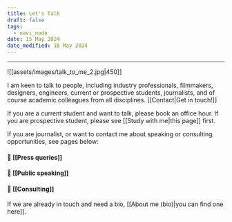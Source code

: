 ```yaml
---
title: Let's Talk
draft: false
tags:
  - navi_node
date: 15 May 2024
date_modified: 16 May 2024
---
```

---

![[assets/images/talk_to_me_2.jpg|450]]

I am keen to talk to people, including industry professionals, filmmakers, designers, engineers, current or prospective students, journalists, and of course academic colleagues from all disciplines. [[Contact|Get in touch!]]

If you are a current student and want to talk, please book an office hour. If you are prospective student, please see [[Study with me|this page]] first.

If you are journalist, or want to contact me about speaking or consulting opportunities, see pages below:
#### 📰 [[Press queries]]
#### 🎤 [[Public speaking]]
#### 💼 [[Consulting]]

If we are already in touch and need a bio,  [[About me (bio)|you can find one here]].
